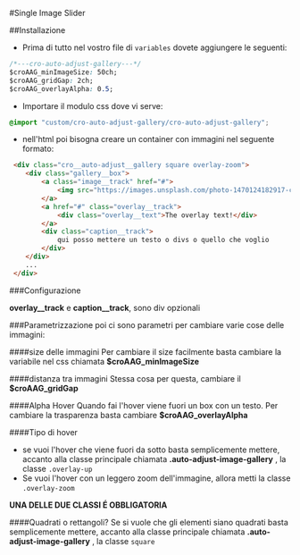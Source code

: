 #Single Image Slider

##Installazione
- Prima di tutto nel vostro file di ````variables```` dovete aggiungere le seguenti:

```css
/*---cro-auto-adjust-gallery---*/
$croAAG_minImageSize: 50ch;
$croAAG_gridGap: 2ch;
$croAAG_overlayAlpha: 0.5;
```
- Importare il modulo css dove vi serve:
```css
@import "custom/cro-auto-adjust-gallery/cro-auto-adjust-gallery";
```
- nell'html poi bisogna creare un container con immagini nel seguente formato:
```html
 <div class="cro__auto-adjust__gallery square overlay-zoom">
    <div class="gallery__box">
        <a class="image__track" href="#">
            <img src="https://images.unsplash.com/photo-1470124182917-cc6e71b22ecc?dpr=2&auto=format&fit=crop&w=1500&h=1000&q=80&cs=tinysrgb&crop=">
        </a>
        <a href="#" class="overlay__track">
            <div class="overlay__text">The overlay text!</div>
        </a>
        <div class="caption__track">
            qui posso mettere un testo o divs o quello che voglio
        </div>
    </div>
    ...
 </div>
```

###Configurazione

__overlay__track__ e __caption__track__, sono div opzionali
  
###Parametrizzazione
poi ci sono parametri per cambiare varie cose delle immagini:

####size delle immagini
Per cambiare il size facilmente basta cambiare la variabile nel css chiamata __$croAAG_minImageSize__

####distanza tra immagini
Stessa cosa per questa, cambiare il __$croAAG_gridGap__

####Alpha Hover
Quando fai l'hover viene fuori un box con un testo. Per cambiare la trasparenza basta cambiare __$croAAG_overlayAlpha__

####Tipo di hover
* se vuoi l'hover che viene fuori da sotto basta semplicemente mettere, 
accanto alla classe principale chiamata __.auto-adjust-image-gallery__ , la classe ```.overlay-up```
* Se vuoi l'hover con un leggero zoom dell'immagine, allora metti la classe  ```.overlay-zoom```

__UNA DELLE DUE CLASSI É OBBLIGATORIA__

####Quadrati o rettangoli?
Se si vuole che gli elementi siano quadrati basta semplicemente mettere, 
accanto alla classe principale chiamata __.auto-adjust-image-gallery__ , la classe ```square``` 
